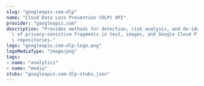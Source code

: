 ```yaml
---
slug: "googleapis-com-dlp"
name: "Cloud Data Loss Prevention (DLP) API"
provider: "googleapis.com"
description: "Provides methods for detection, risk analysis, and de-identification\
  \ of privacy-sensitive fragments in text, images, and Google Cloud Platform storage\
  \ repositories."
logo: "googleapis.com-dlp-logo.png"
logoMediaType: "image/png"
tags:
- name: "analytics"
- name: "media"
stubs: "googleapis.com-dlp-stubs.json"
---
```

